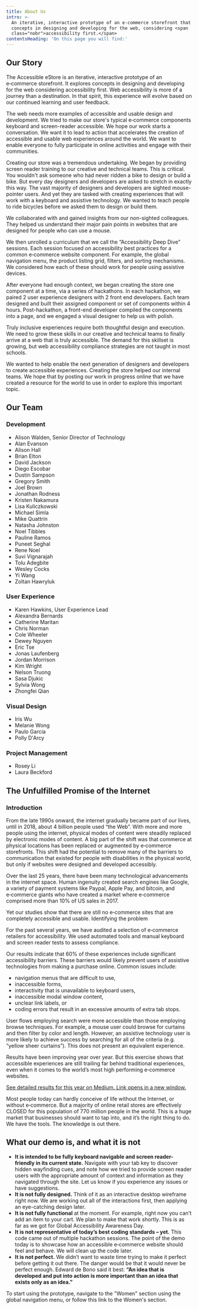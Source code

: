 ```yaml
---
title: About Us
intro: >-
  An iterative, interactive prototype of an e‑commerce storefront that explores
  concepts in designing and developing for the web, considering <span
  class="nobr">accessibility first.</span>
contentsHeading: 'On this page you will find:'
---
```

## Our Story

The Accessible eStore is an iterative, interactive prototype of an e‑commerce storefront. It explores concepts in designing and developing for the web considering accessibility first. Web accessibility is more of a journey than a destination. In that spirit, this experience will evolve based on our continued learning and user feedback.

The web needs more examples of accessible and usable design and development. We tried to make our store's typical e‑commerce components keyboard and screen-reader accessible. We hope our work starts a conversation. We want it to lead to action that accelerates the creation of accessible and usable web experiences around the world. We want to enable everyone to fully participate in online activities and engage with their communities.

Creating our store was a tremendous undertaking. We began by providing screen reader training to our creative and technical teams. This is critical. You wouldn't ask someone who had never ridden a bike to design or build a bike. But every day designers and developers are asked to stretch in exactly this way. The vast majority of designers and developers are sighted mouse-pointer users. And yet they are tasked with creating experiences that will work with a keyboard and assistive technology. We wanted to teach people to ride bicycles before we asked them to design or build them.

We collaborated with and gained insights from our non-sighted colleagues. They helped us understand their major pain points in websites that are designed for people who can use a mouse.

We then unrolled a curriculum that we call the “Accessibility Deep Dive” sessions. Each session focused on accessibility best practices for a common e‑commerce website component. For example, the global navigation menu, the product listing grid, filters, and sorting mechanisms. We considered how each of these should work for people using assistive devices.

After everyone had enough context, we began creating the store one component at a time, via a series of hackathons. In each hackathon, we paired 2 user experience designers with 2 front end developers. Each team designed and built their assigned component or set of components within 4 hours. Post-hackathon, a front-end developer compiled the components into a page, and we engaged a visual designer to help us with polish.

Truly inclusive experiences require both thoughtful design and execution. We need to grow these skills in our creative and technical teams to finally arrive at a web that is truly accessible. The demand for this skillset is growing, but web accessibility compliance strategies are not taught in most schools.

We wanted to help enable the next generation of designers and developers to create accessible experiences. Creating the store helped our internal teams. We hope that by posting our work in progress online that we have created a resource for the world to use in order to explore this important topic.

## Our Team

### Development

* Alison Walden, Senior Director of Technology
* Alan Evanson
* Alison Hall
* Brian Elton
* David Jackson
* Diego Escobar
* Dustin Sampson
* Gregory Smith
* Joel Brown
* Jonathan Rodness
* Kristen Nakamura
* Lisa Kuliczkowski
* Michael Simla
* Mike Quattrin
* Natasha Johnston
* Noel Tibbles
* Pauline Ramos
* Puneet Seghal
* Rene Noel
* Suvi Vignarajah
* Tolu Adegbite
* Wesley Cocks
* Yi Wang
* Zoltan Hawryluk

### User Experience

* Karen Hawkins, User Experience Lead
* Alexandra Bernards
* Catherine Maritan
* Chris Norman
* Cole Wheeler
* Dewey Nguyen
* Eric Tse
* Jonas Laufenberg
* Jordan Morrison
* Kim Wright
* Nelson Truong
* Sasa Djukic
* Sylvia Wong
* Zhongfei Qian

### Visual Design

* Iris Wu
* Melanie Wong
* Paulo Garcia
* Polly D'Arcy

### Project Management

* Rosey Li
* Laura Beckford

## The Unfulfilled Promise of the Internet
### Introduction

From the late 1990s onward, the internet gradually became part of our lives, until in 2018, about 4 billion people used “the Web”. With more and more people using the internet, physical modes of content were steadily replaced by electronic modes of content. A big part of the shift was that commerce at physical locations has been replaced or augmented by e‑commerce storefronts. This shift had the potential to remove many of the barriers to communication that existed for people with disabilities in the physical world, but only if websites were designed and developed accessibly.

Over the last 25 years, there have been many technological advancements in the internet space. Human ingenuity created search engines like Google, a variety of payment systems like Paypal, Apple Pay, and bitcoin, and e‑commerce giants who have created a market where e‑commerce comprised more than 10% of US sales in 2017.

Yet our studies show that there are still no e‑commerce sites that are completely accessible and usable.
Identifying the problem

For the past several years, we have audited a selection of e‑commerce retailers for accessibility. We used automated tools and manual keyboard and screen reader tests to assess compliance.

Our results indicate that 60% of these experiences include significant accessibility barriers. These barriers would likely prevent users of assistive technologies from making a purchase online. Common issues include:

* navigation menus that are difficult to use,
* inaccessible forms,
* interactivity that is unavailable to keyboard users,
* inaccessible modal window content,
* unclear link labels, or
* coding errors that result in an excessive amounts of extra tab stops.

User flows employing search were more accessible than those employing browse techniques. For example, a mouse user could browse for curtains and then filter by color and length. However, an assistive technology user is more likely to achieve success by searching for all of the criteria (e.g. “yellow sheer curtains”). This does not present an equivalent experience.

Results have been improving year over year. But this exercise shows that accessible experiences are still trailing far behind traditional experiences, even when it comes to the world’s most high performing e‑commerce websites. 

<a class="btn" href="https://medium.com/@lsnrae/the-accessible-estore-75b8ca91be1b" target="_blank">See detailed results for this year on Medium<span class="element-invisible">. Link opens in a new window.</span></a>

Most people today can hardly conceive of life without the Internet, or without e‑commerce. But a majority of online retail stores are effectively CLOSED for this population of 770 million people in the world. This is a huge market that businesses should want to tap into, and it’s the right thing to do. We have the tools. The knowledge is out there.

## What our demo is, and what it is not

<ul class="what-the-demo__list">
<li class="what-the-demo__item"><strong>It is intended to be fully keyboard navigable and screen reader-friendly in its current state.</strong> Navigate with your tab key to discover hidden wayfinding cues, and note how we tried to provide screen reader users with the appropriate amount of context and information as they navigated through the site. Let us know if you experience any issues or have suggestions.</li> 
<li class="what-the-demo__item"><strong>It is not fully designed.</strong> Think of it as an interactive desktop wireframe right now. We are working out all of the interactions first, then applying an eye-catching design later.</li> 
<li class="what-the-demo__item"><strong>It is not fully functional</strong> at the moment. For example, right now you can’t add an item to your cart. We plan to make that work shortly. This is as far as we got for Global Accessibility Awareness Day.</li> 
<li class="what-the-demo__item"><strong>It is not representative of today’s best coding standards – yet.</strong> This code came out of multiple hackathon sessions. The point of the demo today is to showcase how an accessible e‑commerce website should feel and behave. We will clean up the code later.</li> 
<li class="what-the-demo__item"><strong>It is not perfect.</strong> We didn’t want to waste time trying to make it perfect before getting it out there. The danger would be that it would never be perfect enough. Edward de Bono said it best: <strong>“An idea that is developed and put into action is more important than an idea that exists only as an idea.”</strong></li>
</ul>

To start using the prototype, navigate to the "Women" section using the global navigation menu, or follow this link to the Women's section.


